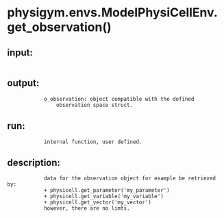 # physigym.envs.ModelPhysiCellEnv.get_observation()


## input:
```

```

## output:
```
            o_observation: object compatible with the defined
                observation space struct.

```

## run:
```
            internal function, user defined.

```

## description:
```
            data for the observation object for example be retrieved by:
            + physicell.get_parameter('my_parameter')
            + physicell.get_variable('my_variable')
            + physicell.get_vector('my_vector')
            however, there are no limts.
        
```